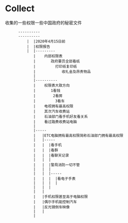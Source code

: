 # Collect
收集的一些权限一些中国政府的秘密文件
          
          ----------
          ----------
              |  |2020年4月15日前
              |  |权限报告
              |  |---------
                 |    内部权限表
                 |       政府要员全部看纸
                 |         打印纸复印纸
                 |            收礼金及昂贵物品
                 |              
                 |----------
                 |    权限表大致方向
                 |       1看钱
                 |        2看房
                 |         3看车
                 |    电视拥有最高权限
                 |    其次汽车收费站
                 |    石油部门看手机好友看关系
                 |    看过路费收费站电脑
                 |    
                 |-----    
                 |   |ETC电脑拥有最高权限简称石油部门拥有最高权限
                 |   |-----   
                 |   |  |看手机
                 |   |  |看群
                 |   |  |看聊天记录
                 |   |  |
                 |   |  |警局消防一切不管
                 |   |  |
                 |   |  |-----
                 |   |  |  |看电子手表
                 |   |  |  |
                 |   |  |
                 |   |
                 |   |手机权限甚至高于电脑权限
                 |   |偶尔手机能控制汽车
                 |   |反光镜倒车映像
                 |   |
                 |



